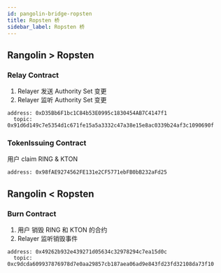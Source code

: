 ```yaml
---
id: pangolin-bridge-ropsten
title: Ropsten 桥
sidebar_label: Ropsten 桥
---
```


## Rangolin > Ropsten

### Relay Contract

1. Relayer 发送 Authority Set 变更
2. Relayer 监听 Authority Set 变更

```
address: 0xD35Bb6F1bc1C84b53E0995c1830454AB7C4147f1
  topic: 0x91d6d149c7e5354d1c671fe15a5a3332c47a38e15e8ac0339b24af3c1090690f
```
	
### TokenIssuing Contract

用户 claim RING & KTON

```
address: 0x98fAE9274562FE131e2CF5771ebFB0bB232aFd25
```

## Rangolin < Ropsten

### Burn Contract

1. 用户 销毁 RING 和 KTON 的合约
2. Relayer 监听销毁事件

```
address: 0x49262b932e439271d05634c32978294c7ea15d0c
  topic: 0xc9dcda609937876978d7e0aa29857cb187aea06ad9e843fd23fd32108da73f10
```